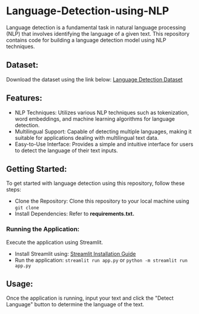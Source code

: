 # Language-Detection-using-NLP

Language detection is a fundamental task in natural language processing (NLP) that involves identifying the language of a given text. This repository contains code for building a language detection model using NLP techniques.

## Dataset:
Download the dataset using the link below:
[Language Detection Dataset](https://www.kaggle.com/basilb2s/language-detection)

## Features:
* NLP Techniques: Utilizes various NLP techniques such as tokenization, word embeddings, and machine learning algorithms for language detection.
* Multilingual Support: Capable of detecting multiple languages, making it suitable for applications dealing with multilingual text data.
* Easy-to-Use Interface: Provides a simple and intuitive interface for users to detect the language of their text inputs.
  
## Getting Started:
To get started with language detection using this repository, follow these steps:

* Clone the Repository: Clone this repository to your local machine using `git clone`
* Install Dependencies: Refer to **requirements.txt.**

 ### Running the Application: 
Execute the application using Streamlit.
* Install Streamlit using: [Streamlit Installation Guide](https://docs.streamlit.io/get-started/installation/command-line)
* Run the application: `streamlit run app.py` or `python -m streamlit run app.py`

## Usage:
Once the application is running, input your text and click the "Detect Language" button to determine the language of the text.
